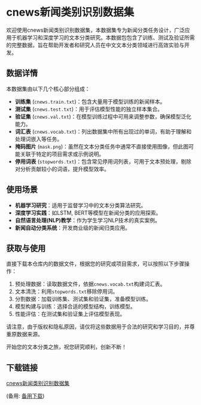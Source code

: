 # cnews新闻类别识别数据集

欢迎使用cnews新闻类别识别数据集，本数据集专为新闻分类任务设计，广泛应用于机器学习和深度学习的文本分类研究。本数据包包含了训练、测试及验证所需的完整数据，旨在帮助开发者和研究人员在中文文本分类领域进行高效实验与开发。

## 数据详情

本数据集由以下几个核心部分组成：

- **训练集** (`cnews.train.txt`)：包含大量用于模型训练的新闻样本。
- **测试集** (`cnews.test.txt`)：用于评估模型性能的独立样本集合。
- **验证集** (`cnews.val.txt`)：在模型训练过程中可用来调整参数，确保模型泛化能力。
- **词汇表** (`cnews.vocab.txt`)：列出数据集中所有出现过的单词，有助于理解和处理词嵌入等任务。
- **掩码图片** (`mask.png`)：虽然在文本分类任务中通常不直接使用图像，但此图可能关联于特定的项目需求或示例说明。
- **停用词表** (`stopwords.txt`)：包含常见停用词列表，可用于文本预处理，剔除对分析贡献较小的词语，提升模型效率。

## 使用场景

- **机器学习研究**：适用于监督学习中的文本分类算法研究。
- **深度学习实践**：如LSTM, BERT等模型在新闻分类的应用探索。
- **自然语言处理(NLP)教学**：作为学生学习NLP技术的真实案例。
- **新闻自动分类系统**：开发商业级的新闻归类应用。

## 获取与使用

直接下载本仓库内的数据文件，根据您的研究或项目需求，可以按照以下步骤操作：
1. 预处理数据：读取数据文件，依据`cnews.vocab.txt`构建词汇表。
2. 文本清洗：利用`stopwords.txt`移除停用词。
3. 分割数据：加载训练集、测试集和验证集，准备模型训练。
4. 模型构建与训练：选择合适的模型结构，训练模型。
5. 性能评估：在测试集和验证集上评估模型表现。

请注意，由于版权和隐私原因，请仅将这些数据用于合法的研究和学习目的，并尊重原数据来源。

开始您的文本分类之旅，祝您研究顺利，创新不断！

## 下载链接
[cnews新闻类别识别数据集](https://pan.quark.cn/s/6cb2e1f466c9) 

(备用: [备用下载](https://pan.baidu.com/s/1HeXMBh0sBAaEvW3sWVvDEg?pwd=1234))
